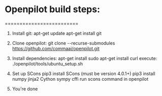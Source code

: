 # Openpilot build steps:
=========================
1. Install git:
    apt-get update
    apt-get install git

2. Clone openpilot:
    git clone --recurse-submodules https://github.com/commaai/openpilot.git

3. Install dependencies:
    apt-get install sudo
    apt-get install curl
    execute: ./openpilot/tools/ubuntu_setup.sh

4. Set up SCons
    pip3 install SCons      (must be version 4.0.1+)
    pip3 install numpy jinja2 Cython sympy cffi
    run scons command in openpilot

5. You're done

